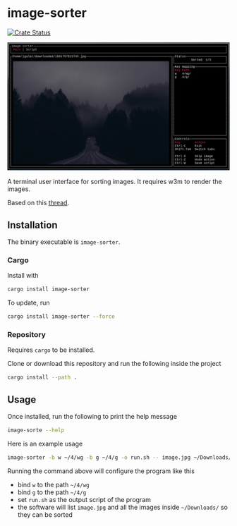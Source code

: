 # image-sorter

[![Crate Status](https://img.shields.io/crates/v/image-sorter.svg)](https://crates.io/crates/image-sorter)

![Demo](.github/screenshot.jpg)

A terminal user interface for sorting images. It requires w3m to render the images.

Based on this [thread](https://boards.4channel.org/g/thread/78507445).

## Installation

The binary executable is `image-sorter`.

### Cargo

Install with

```bash
cargo install image-sorter
```

To update, run

```bash
cargo install image-sorter --force
```

### Repository

Requires `cargo` to be installed.

Clone or download this repository and run the following inside the project

```bash
cargo install --path .
```

## Usage

Once installed, run the following to print the help message

```bash
image-sorte --help
```

Here is an example usage

```bash 
image-sorter -b w ~/4/wg -b g ~/4/g -o run.sh -- image.jpg ~/Downloads/
```

Running the command above will configure the program like this
- bind `w` to the path `~/4/wg`
- bind `g` to the path `~/4/g`
- set `run.sh` as the output script of the program
- the software will list `image.jpg` and all the images inside `~/Downloads/` so they can be sorted
